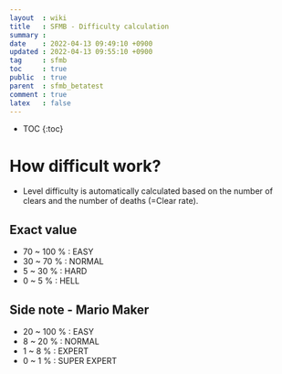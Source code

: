 ```yaml
---
layout  : wiki
title   : SFMB - Difficulty calculation
summary : 
date    : 2022-04-13 09:49:10 +0900
updated : 2022-04-13 09:55:10 +0900
tag     : sfmb
toc     : true
public  : true
parent  : sfmb_betatest
comment : true
latex   : false
---
```

* TOC
{:toc}

# How difficult work?

- Level difficulty is automatically calculated based on the number of clears and the number of deaths (=Clear rate).

## Exact value

- 70 ~ 100 % : EASY
- 30 ~ 70 % : NORMAL
- 5 ~ 30 % : HARD
- 0 ~ 5 % : HELL

## Side note - Mario Maker

- 20 ~ 100 % : EASY
- 8 ~ 20 % : NORMAL
- 1 ~ 8 % : EXPERT
- 0 ~ 1 % : SUPER EXPERT
